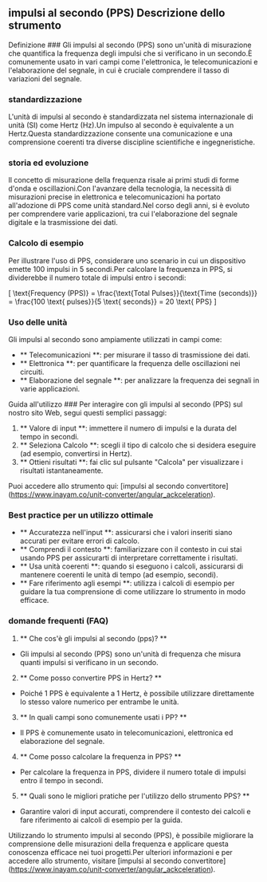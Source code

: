 ## impulsi al secondo (PPS) Descrizione dello strumento

Definizione ###
Gli impulsi al secondo (PPS) sono un'unità di misurazione che quantifica la frequenza degli impulsi che si verificano in un secondo.È comunemente usato in vari campi come l'elettronica, le telecomunicazioni e l'elaborazione del segnale, in cui è cruciale comprendere il tasso di variazioni del segnale.

### standardizzazione
L'unità di impulsi al secondo è standardizzata nel sistema internazionale di unità (SI) come Hertz (Hz).Un impulso al secondo è equivalente a un Hertz.Questa standardizzazione consente una comunicazione e una comprensione coerenti tra diverse discipline scientifiche e ingegneristiche.

### storia ed evoluzione
Il concetto di misurazione della frequenza risale ai primi studi di forme d'onda e oscillazioni.Con l'avanzare della tecnologia, la necessità di misurazioni precise in elettronica e telecomunicazioni ha portato all'adozione di PPS come unità standard.Nel corso degli anni, si è evoluto per comprendere varie applicazioni, tra cui l'elaborazione del segnale digitale e la trasmissione dei dati.

### Calcolo di esempio
Per illustrare l'uso di PPS, considerare uno scenario in cui un dispositivo emette 100 impulsi in 5 secondi.Per calcolare la frequenza in PPS, si dividerebbe il numero totale di impulsi entro i secondi:

\[ \text{Frequency (PPS)} = \frac{\text{Total Pulses}}{\text{Time (seconds)}} = \frac{100 \text{ pulses}}{5 \text{ seconds}} = 20 \text{ PPS} \]

### Uso delle unità
Gli impulsi al secondo sono ampiamente utilizzati in campi come:
- ** Telecomunicazioni **: per misurare il tasso di trasmissione dei dati.
- ** Elettronica **: per quantificare la frequenza delle oscillazioni nei circuiti.
- ** Elaborazione del segnale **: per analizzare la frequenza dei segnali in varie applicazioni.

Guida all'utilizzo ###
Per interagire con gli impulsi al secondo (PPS) sul nostro sito Web, segui questi semplici passaggi:
1. ** Valore di input **: immettere il numero di impulsi e la durata del tempo in secondi.
2. ** Seleziona Calcolo **: scegli il tipo di calcolo che si desidera eseguire (ad esempio, convertirsi in Hertz).
3. ** Ottieni risultati **: fai clic sul pulsante "Calcola" per visualizzare i risultati istantaneamente.

Puoi accedere allo strumento qui: [impulsi al secondo convertitore] (https://www.inayam.co/unit-converter/angular_ackceleration).

### Best practice per un utilizzo ottimale
- ** Accuratezza nell'input **: assicurarsi che i valori inseriti siano accurati per evitare errori di calcolo.
- ** Comprendi il contesto **: familiarizzare con il contesto in cui stai usando PPS per assicurarti di interpretare correttamente i risultati.
- ** Usa unità coerenti **: quando si eseguono i calcoli, assicurarsi di mantenere coerenti le unità di tempo (ad esempio, secondi).
- ** Fare riferimento agli esempi **: utilizza i calcoli di esempio per guidare la tua comprensione di come utilizzare lo strumento in modo efficace.

### domande frequenti (FAQ)

1. ** Che cos'è gli impulsi al secondo (pps)? **
- Gli impulsi al secondo (PPS) sono un'unità di frequenza che misura quanti impulsi si verificano in un secondo.

2. ** Come posso convertire PPS in Hertz? **
- Poiché 1 PPS è equivalente a 1 Hertz, è possibile utilizzare direttamente lo stesso valore numerico per entrambe le unità.

3. ** In quali campi sono comunemente usati i PP? **
- Il PPS è comunemente usato in telecomunicazioni, elettronica ed elaborazione del segnale.

4. ** Come posso calcolare la frequenza in PPS? **
- Per calcolare la frequenza in PPS, dividere il numero totale di impulsi entro il tempo in secondi.

5. ** Quali sono le migliori pratiche per l'utilizzo dello strumento PPS? **
- Garantire valori di input accurati, comprendere il contesto dei calcoli e fare riferimento ai calcoli di esempio per la guida.

Utilizzando lo strumento impulsi al secondo (PPS), è possibile migliorare la comprensione delle misurazioni della frequenza e applicare questa conoscenza efficace nei tuoi progetti.Per ulteriori informazioni e per accedere allo strumento, visitare [impulsi al secondo convertitore] (https://www.inayam.co/unit-converter/angular_ackceleration).